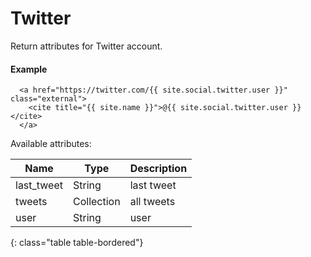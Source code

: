 # Twitter

Return attributes for Twitter account.

#### Example

~~~ liquid
  <a href="https://twitter.com/{{ site.social.twitter.user }}" class="external">
    <cite title="{{ site.name }}">@{{ site.social.twitter.user }}</cite>
  </a>
~~~

Available attributes:

Name       | Type       | Description
-----------|------------|------------
last_tweet | String     | last tweet
tweets     | Collection | all tweets
user       | String     | user
{: class="table table-bordered"}
